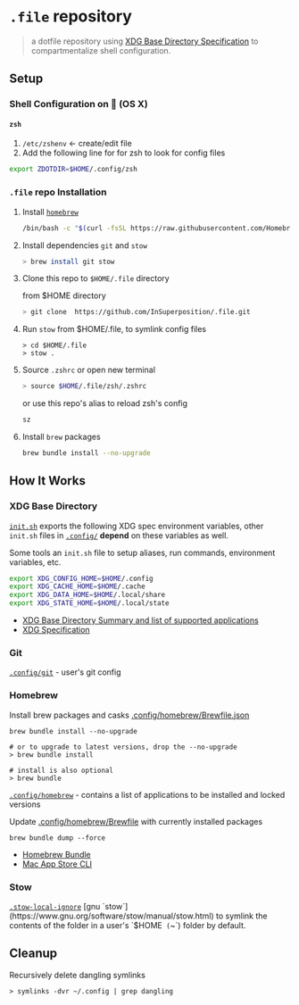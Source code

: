 # `.file` repository

> a dotfile repository using [XDG Base Directory Specification](https://specifications.freedesktop.org/basedir-spec/basedir-spec-latest.html) to compartmentalize shell configuration.

## Setup

### Shell Configuration on 󰀵 (OS X)

#### `zsh`

1. `/etc/zshenv` <- create/edit file
1. Add the following line for for zsh to look for config files

```sh
export ZDOTDIR=$HOME/.config/zsh
```

### `.file` repo Installation

1. Install [`homebrew`](https://brew.sh/#install)

   ```sh
   /bin/bash -c "$(curl -fsSL https://raw.githubusercontent.com/Homebrew/install/HEAD/install.sh)"
   ```

1. Install dependencies `git` and `stow`

   ```sh
   > brew install git stow
   ```

1. Clone this repo to `$HOME/.file` directory

   from $HOME directory

   ```sh
   > git clone  https://github.com/InSuperposition/.file.git
   ```

1. Run `stow` from $HOME/.file, to symlink config files

   ```console
   > cd $HOME/.file
   > stow .
   ```

1. Source `.zshrc` or open new terminal

   ```sh
   > source $HOME/.file/zsh/.zshrc
   ```

   or use this repo's alias to reload zsh's config

   ```sh
   sz
   ```

1. Install `brew` packages

   ```sh
   brew bundle install --no-upgrade
   ```

## How It Works

### XDG Base Directory

[`init.sh`](init.sh) exports the following XDG spec environment variables, other `init.sh` files in [`.config/`](.config/) **depend** on these variables as well.

Some tools an `init.sh` file to setup aliases, run commands, environment variables, etc.

```sh
export XDG_CONFIG_HOME=$HOME/.config
export XDG_CACHE_HOME=$HOME/.cache
export XDG_DATA_HOME=$HOME/.local/share
export XDG_STATE_HOME=$HOME/.local/state
```

- [XDG Base Directory Summary and list of supported applications](https://wiki.archlinux.org/title/XDG_Base_Directory)
- [XDG Specification](https://specifications.freedesktop.org/basedir-spec/latest/)

### Git

[`.config/git`](.config/git/config) - user's git config

### Homebrew

Install brew packages and casks [.config/homebrew/Brewfile.json](.config/homebrew/Brewfile.json)

```console
brew bundle install --no-upgrade

# or to upgrade to latest versions, drop the --no-upgrade
> brew bundle install

# install is also optional
> brew bundle
```

[`.config/homebrew`](https://github.com/InSuperposition/homebrew) - contains a list of applications to be installed and locked versions

Update [.config/homebrew/Brewfile](.config/homebrew/Brewfile) with currently installed packages

```console
brew bundle dump --force
```

- [Homebrew Bundle](https://github.com/Homebrew/homebrew-bundle)
- [Mac App Store CLI](https://github.com/mas-cli/mas)

### Stow

[`.stow-local-ignore`](.stow-local-ignore`)
[gnu `stow`](https://www.gnu.org/software/stow/manual/stow.html) to symlink the contents of the folder in a user's `$HOME` (`~`) folder by default.

## Cleanup

Recursively delete dangling symlinks

```console
> symlinks -dvr ~/.config | grep dangling
```
